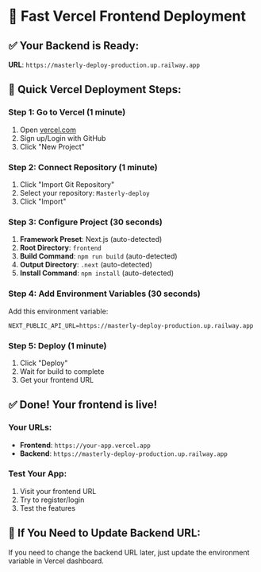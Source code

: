 # 🚀 Fast Vercel Frontend Deployment

## ✅ Your Backend is Ready:
**URL**: `https://masterly-deploy-production.up.railway.app`

## 🎯 Quick Vercel Deployment Steps:

### Step 1: Go to Vercel (1 minute)
1. Open [vercel.com](https://vercel.com)
2. Sign up/Login with GitHub
3. Click "New Project"

### Step 2: Connect Repository (1 minute)
1. Click "Import Git Repository"
2. Select your repository: `Masterly-deploy`
3. Click "Import"

### Step 3: Configure Project (30 seconds)
1. **Framework Preset**: Next.js (auto-detected)
2. **Root Directory**: `frontend`
3. **Build Command**: `npm run build` (auto-detected)
4. **Output Directory**: `.next` (auto-detected)
5. **Install Command**: `npm install` (auto-detected)

### Step 4: Add Environment Variables (30 seconds)
Add this environment variable:
```env
NEXT_PUBLIC_API_URL=https://masterly-deploy-production.up.railway.app
```

### Step 5: Deploy (1 minute)
1. Click "Deploy"
2. Wait for build to complete
3. Get your frontend URL

## ✅ Done! Your frontend is live!

### Your URLs:
- **Frontend**: `https://your-app.vercel.app`
- **Backend**: `https://masterly-deploy-production.up.railway.app`

### Test Your App:
1. Visit your frontend URL
2. Try to register/login
3. Test the features

## 🔧 If You Need to Update Backend URL:
If you need to change the backend URL later, just update the environment variable in Vercel dashboard. 